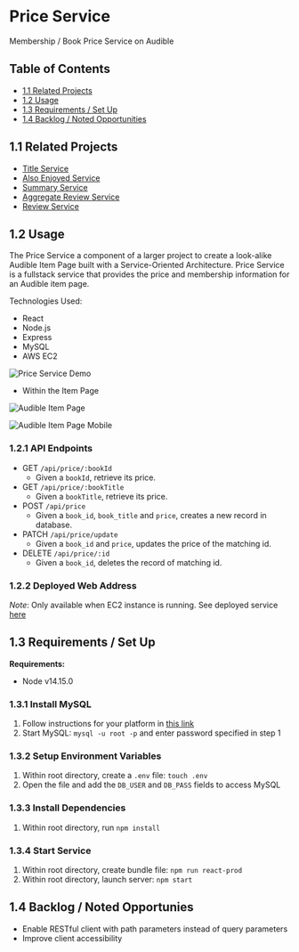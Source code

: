 # Price Service
Membership / Book Price Service on Audible

## Table of Contents
- [1.1 Related Projects](#11-related-projects)
- [1.2 Usage ](#12-usage)
- [1.3 Requirements / Set Up](#13-requirements--set-up)
- [1.4 Backlog / Noted Opportunities](#14-backlog--noted-opportunies)

## 1.1 Related Projects
- [Title Service](https://github.com/huang-pei-mei/title-service)
- [Also Enjoyed Service](https://github.com/huang-pei-mei/also-enjoyed-service)
- [Summary Service](https://github.com/huang-pei-mei/FEC-Publishers-Summary)
- [Aggregate Review Service](https://github.com/huang-pei-mei/FEC-Agg.Review)
- [Review Service](https://github.com/huang-pei-mei/reviews-service)

## 1.2 Usage
The Price Service a component of a larger project to create a look-alike Audible Item Page built with a Service-Oriented Architecture. Price Service is a fullstack service that provides the price and membership information for an Audible item page.

Technologies Used:
- React
- Node.js
- Express
- MySQL
- AWS EC2

![Price Service Demo](./readmeAssets/priceService-demo.png)

- Within the Item Page

![Audible Item Page](./readmeAssets/audible_proxy.gif)

![Audible Item Page Mobile](./readmeAssets/audible_proxy_mobile.gif)

### 1.2.1 API Endpoints
- GET `/api/price/:bookId`
  - Given a `bookId`, retrieve its price.
- GET `/api/price/:bookTitle`
  - Given a `bookTitle`, retrieve its price.
- POST `/api/price`
  - Given a `book_id`, `book_title` and `price`, creates a new record in database.
- PATCH `/api/price/update`
  - Given a `book_id` and `price`, updates the price of the matching id.
- DELETE `/api/price/:id`
  - Given a `book_id`, deletes the record of matching id.

### 1.2.2 Deployed Web Address
*Note*: Only available when EC2 instance is running.
See deployed service [here](http://ec2-34-221-235-141.us-west-2.compute.amazonaws.com:3000/?bookId=4)

## 1.3 Requirements / Set Up
**Requirements:**
- Node v14.15.0

### 1.3.1 Install MySQL
1. Follow instructions for your platform in [this link](https://dev.mysql.com/doc/refman/8.0/en/installing.html)
2. Start MySQL: `mysql -u root -p` and enter password specified in step 1

### 1.3.2 Setup Environment Variables
1. Within root directory, create a `.env` file: `touch .env`
2. Open the file and add the `DB_USER` and `DB_PASS` fields to access MySQL

### 1.3.3 Install Dependencies
1. Within root directory, run
`npm install`

### 1.3.4 Start Service
1. Within root directory, create bundle file:
`npm run react-prod`
2. Within root directory, launch server:
`npm start`

## 1.4 Backlog / Noted Opportunies
- Enable RESTful client with path parameters instead of query parameters
- Improve client accessibility